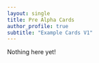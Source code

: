 ```yaml
---
layout: single
title: Pre Alpha Cards
author_profile: true
subtitle: "Example Cards V1"
---
```


Nothing here yet! 